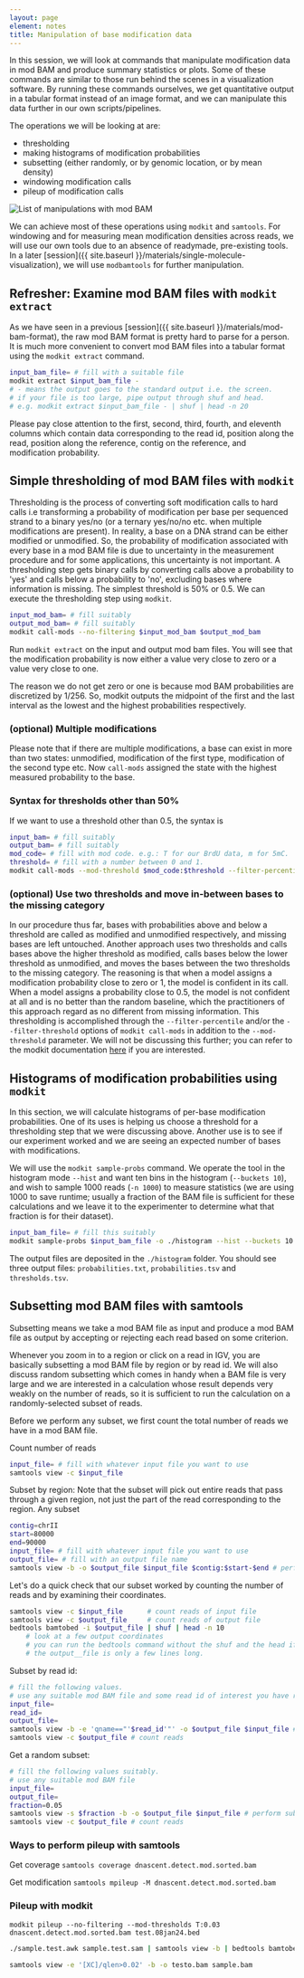 ```yaml
---
layout: page
element: notes
title: Manipulation of base modification data
---
```


In this session, we will look at commands that manipulate modification 
data in mod BAM and produce summary statistics or plots.
Some of these commands are similar to those run behind the scenes
in a visualization software.
By running these commands ourselves, we get quantitative output
in a tabular format instead of an image format, and we can manipulate
this data further in our own scripts/pipelines.

The operations we will be looking at are:
- thresholding
- making histograms of modification probabilities
- subsetting (either randomly, or by genomic location, or by mean density)
- windowing modification calls
- pileup of modification calls 

![List of manipulations with mod BAM](manipulate_mod_bam.png)

We can achieve most of these operations using `modkit` and `samtools`.
For windowing and for measuring mean modification densities across reads,
we will use our own tools due to an absence of readymade, pre-existing tools.
In a later [session]({{ site.baseurl }}/materials/single-molecule-visualization),
we will use `modbamtools` for further manipulation.

## Refresher: Examine mod BAM files with `modkit extract`

As we have seen in a previous [session]({{ site.baseurl }}/materials/mod-bam-format),
the raw mod BAM format is pretty hard to parse for a person.
It is much more convenient to convert mod BAM files into a tabular format using
the `modkit extract` command.

```bash
input_bam_file= # fill with a suitable file
modkit extract $input_bam_file -
# - means the output goes to the standard output i.e. the screen.
# if your file is too large, pipe output through shuf and head.
# e.g. modkit extract $input_bam_file - | shuf | head -n 20
```

Please pay close attention to the first, second, third, fourth, and eleventh columns
which contain data corresponding to the read id, position along the read,
position along the reference, contig on the reference, and modification probability.

## Simple thresholding of mod BAM files with `modkit`

Thresholding is the process of converting soft modification calls to hard calls
i.e transforming a probability of modification per base per sequenced strand to a binary yes/no
(or a ternary yes/no/no etc. when multiple modifications are present).
In reality, a base on a DNA strand can be either modified or unmodified.
So, the probability of modification associated with every base in a mod BAM file
is due to uncertainty in the measurement procedure and for some applications,
this uncertainty is not important.
A thresholding step gets binary calls by converting calls above a probability
to 'yes' and calls below a probability to 'no', excluding bases where information
is missing.
The simplest threshold is 50% or 0.5.
We can execute the thresholding step using `modkit`.

```bash
input_mod_bam= # fill suitably
output_mod_bam= # fill suitably
modkit call-mods --no-filtering $input_mod_bam $output_mod_bam
```

Run `modkit extract` on the input and output mod bam files.
You will see that the modification probability is now either
a value very close to zero or a value very close to one.

The reason we do not get zero or one is because mod BAM probabilities
are discretized by 1/256. So, modkit outputs the midpoint of
the first and the last interval as the lowest and the highest
probabilities respectively.

### (optional) Multiple modifications

Please note that if there are multiple modifications, a base
can exist in more than two states: unmodified, modification of the first type,
modification of the second type etc. 
Now `call-mods` assigned the state with the highest measured probability to the base.

### Syntax for thresholds other than 50%

If we want to use a threshold other than 0.5, the syntax is 

```bash
input_bam= # fill suitably
output_bam= # fill suitably
mod_code= # fill with mod code. e.g.: T for our BrdU data, m for 5mC.
threshold= # fill with a number between 0 and 1.
modkit call-mods --mod-threshold $mod_code:$threshold --filter-percentile 0 $input_bam $output_bam
```

### (optional) Use two thresholds and move in-between bases to the missing category

In our procedure thus far, bases with probabilities above and below a threshold
are called as modified and unmodified respectively, and missing bases are left untouched.
Another approach uses two thresholds and calls bases above the higher threshold as modified,
calls bases below the lower threshold as unmodified,
and moves the bases between the two thresholds to the missing category.
The reasoning is that when a model assigns a modification probability close to
zero or 1, the model is confident in its call. When a model assigns a probability
close to 0.5, the model is not confident at all and is no better than the random baseline,
which the practitioners of this approach regard as no different from missing information.
This thresholding is accomplished through the `--filter-percentile` and/or
the `--filter-threshold` options of `modkit call-mods` in addition to the `--mod-threshold`
parameter. We will not be discussing this further; you can refer to the modkit documentation
[here](https://nanoporetech.github.io/modkit/advanced_usage.html#call-mods) if you are interested.


## Histograms of modification probabilities using `modkit`

In this section, we will calculate histograms of per-base modification probabilities.
One of its uses is helping us choose a threshold for a thresholding step that we were
discussing above.
Another use is to see if our experiment worked and we are seeing an expected number
of bases with modifications.

We will use the `modkit sample-probs` command. 
We operate the tool in the histogram mode `--hist` and want ten
bins in the histogram (`--buckets 10`), and wish to sample
1000 reads (`-n 1000`) to measure statistics (we are using 1000
to save runtime; usually a fraction of the BAM file is sufficient
for these calculations and we leave it to the experimenter to
determine what that fraction is for their dataset).

```bash
input_bam_file= # fill this suitably
modkit sample-probs $input_bam_file -o ./histogram --hist --buckets 10 -n 1000
```

The output files are deposited in the `./histogram` folder.
You should see three output files: `probabilities.txt`, `probabilities.tsv`
and `thresholds.tsv`.

<!-- TODO: fill what these files mean. what do we do about thresholds? -->

## Subsetting mod BAM files with samtools

Subsetting means we take a mod BAM file as input and produce a mod BAM file
as output by accepting or rejecting each read based on some criterion.

Whenever you zoom in to a region or click on a read in IGV, you are basically
subsetting a mod BAM file by region or by read id.
We will also discuss random subsetting which comes in handy when a BAM file
is very large and we are interested in a calculation whose result depends
very weakly on the number of reads, so it is sufficient to run the calculation
on a randomly-selected subset of reads.

Before we perform any subset, we first count the total number of reads we have
in a mod BAM file.

Count number of reads
```bash
input_file= # fill with whatever input file you want to use
samtools view -c $input_file
```

Subset by region:
Note that the subset will pick out entire reads that pass through a given region,
not just the part of the read corresponding to the region. Any subset <!-- TODO -->
```bash
contig=chrII
start=80000
end=90000
input_file= # fill with whatever input file you want to use
output_file= # fill with an output file name
samtools view -b -o $output_file $input_file $contig:$start-$end # perform subset
```

Let's do a quick check that our subset worked by counting the number of reads
and by examining their coordinates.

```bash
samtools view -c $input_file      # count reads of input file
samtools view -c $output_file     # count reads of output file
bedtools bamtobed -i $output_file | shuf | head -n 10 
    # look at a few output coordinates
    # you can run the bedtools command without the shuf and the head if
    # the output__file is only a few lines long.
```

Subset by read id:
```bash
# fill the following values. 
# use any suitable mod BAM file and some read id of interest you have recorded.
input_file=
read_id=
output_file=
samtools view -b -e 'qname=="'$read_id'"' -o $output_file $input_file # perform subset
samtools view -c $output_file # count reads
```

Get a random subset:
```bash
# fill the following values suitably. 
# use any suitable mod BAM file
input_file=
output_file=
fraction=0.05
samtools view -s $fraction -b -o $output_file $input_file # perform subset
samtools view -c $output_file # count reads
```

### Ways to perform pileup with samtools

<!-- TODO: flesh this out more -->

Get coverage
`samtools coverage dnascent.detect.mod.sorted.bam`

Get modification
`samtools mpileup -M dnascent.detect.mod.sorted.bam`

### Pileup with modkit

<!-- TODO: flesh this out more -->
<!-- TODO: do we need --no-filtering? -->
`modkit pileup --no-filtering --mod-thresholds T:0.03 dnascent.detect.mod.sorted.bam test.08jan24.bed`


<!--
introduce thresholding and windowing but need not get into details here.
-->

<!-- TODO -->
```bash
./sample.test.awk sample.test.sam | samtools view -b | bedtools bamtobed -i - -tag XC
```
<!-- after making mod counts, can use commands like these  -->
```bash
samtools view -e '[XC]/qlen>0.02' -b -o testo.bam sample.bam
```

<!-- TODO: can introduce modbedtools https://github.com/lidaof/modbedtools 
https://doi.org/10.1016/j.xgen.2023.100455 -->

<!-- TODO: 
modkit sample-probs -n 1000 --out-dir ./test --hist --buckets 20 gm12878_ul_sup_megalodon_HP_chr20.bam
-->